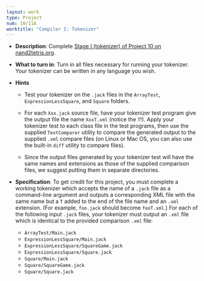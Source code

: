 ```yaml
---
layout: work
type: Project
num: 10/11A
worktitle: "Compiler I: Tokenizer"
---
```


* **Description**: Complete [Stage I (tokenizer) of Project 10 on
      nand2tetris.org](https://www.nand2tetris.org/project10).

* **What to turn in**: Turn in all files necessary for running your
  tokenizer.  Your tokenizer can be written in any language you wish.

* **Hints**

    - Test your tokenizer on the `.jack` files in the `ArrayTest`,
      `ExpressionLessSquare`, and `Square` folders.

    - For each `Xxx.jack` source file, have your tokenizer test
      program give the output file the name `XxxT.xml` (notice the
      `T`!). Apply your tokenizer test to each class file in the test
      programs, then use the supplied `TextComparer` utility to compare
      the generated output to the supplied `.xml` compare files (on
      Linux or Mac OS, you can also use the built-in `diff` utility to
      compare files).

    - Since the output files generated by your tokenizer test will
      have the same names and extensions as those of the supplied
      comparison files, we suggest putting them in separate directories.

* **Specification**: To get credit for this project, you must complete
  a working tokenizer which accepts the name of a `.jack` file as a
  command-line argument and outputs a corresponding XML file with the
  same name but a `T` added to the end of the file name and an `.xml`
  extension. (For example, `foo.jack` should become `fooT.xml`.)  For
  each of the following input `.jack` files, your tokenizer must
  output an `.xml` file which is identical to the provided comparison
  `.xml` file:

    - `ArrayTest/Main.jack`
    - `ExpressionLessSquare/Main.jack`
    - `ExpressionLessSquare/SquareGame.jack`
    - `ExpressionLessSquare/Square.jack`
    - `Square/Main.jack`
    - `Square/SquareGame.jack`
    - `Square/Square.jack`
